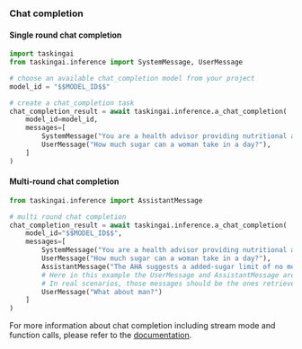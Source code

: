 ### Chat completion

#### Single round chat completion

```python
import taskingai
from taskingai.inference import SystemMessage, UserMessage

# choose an available chat_completion model from your project
model_id = "$$MODEL_ID$$"

# create a chat_completion task
chat_completion_result = await taskingai.inference.a_chat_completion(
    model_id=model_id,
    messages=[
        SystemMessage("You are a health advisor providing nutritional advice. You should always reply with a professional, kind, and patient tone."),
        UserMessage("How much sugar can a woman take in a day?"),
    ]
)
```

#### Multi-round chat completion

```python
from taskingai.inference import AssistantMessage

# multi round chat completion
chat_completion_result = await taskingai.inference.a_chat_completion(
    model_id="$$MODEL_ID$$",
    messages=[
        SystemMessage("You are a health advisor providing nutritional advice. You should always reply with a professional, kind, and patient tone."),
        UserMessage("How much sugar can a woman take in a day?"),
        AssistantMessage("The AHA suggests a added-sugar limit of no more than 100 calories per day (about 6 teaspoons or 24 grams) for woman."),
        # Here in this example the UserMessage and AssistantMessage are manually created by calling builder functions
        # In real scenarios, those messages should be the ones retrieved by taskingai.assistant.list_messages
        UserMessage("What about man?")
    ]
)
```

For more information about chat completion including stream mode and function calls, please refer to the [documentation](https://docs.tasking.ai/docs/guide/model/manage_models/chat-completion/).

